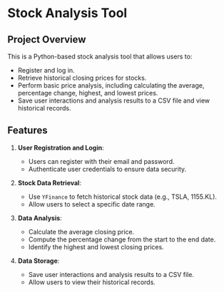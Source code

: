 # Stock Analysis Tool

## Project Overview
This is a Python-based stock analysis tool that allows users to:
- Register and log in.
- Retrieve historical closing prices for stocks.
- Perform basic price analysis, including calculating the average, percentage change, highest, and lowest prices.
- Save user interactions and analysis results to a CSV file and view historical records.

## Features
1. **User Registration and Login**:
   - Users can register with their email and password.
   - Authenticate user credentials to ensure data security.

2. **Stock Data Retrieval**:
   - Use `YFinance` to fetch historical stock data (e.g., TSLA, 1155.KL).
   - Allow users to select a specific date range.

3. **Data Analysis**:
   - Calculate the average closing price.
   - Compute the percentage change from the start to the end date.
   - Identify the highest and lowest closing prices.

4. **Data Storage**:
   - Save user interactions and analysis results to a CSV file.
   - Allow users to view their historical records.



